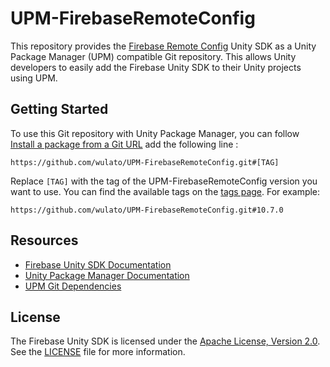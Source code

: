 # UPM-FirebaseRemoteConfig

This repository provides the [Firebase Remote Config](https://developers.google.com/unity/archive#firebase_remote_config) Unity SDK as a Unity Package Manager (UPM) compatible Git repository. This allows Unity developers to easily add the Firebase Unity SDK to their Unity projects using UPM. 

## Getting Started

To use this Git repository with Unity Package Manager, you can follow [Install a package from a Git URL](https://docs.unity3d.com/Manual/upm-ui-giturl.html) add the following line :

```
https://github.com/wulato/UPM-FirebaseRemoteConfig.git#[TAG]
```

Replace `[TAG]` with the tag of the UPM-FirebaseRemoteConfig version you want to use. You can find the available tags on the [tags page](https://github.com/wulato/UPM-FirebaseRemoteConfig/tags). For example:

```
https://github.com/wulato/UPM-FirebaseRemoteConfig.git#10.7.0
```

## Resources

- [Firebase Unity SDK Documentation](https://firebase.google.com/docs/unity/setup)
- [Unity Package Manager Documentation](https://docs.unity3d.com/Manual/Packages.html)
- [UPM Git Dependencies](https://docs.unity3d.com/Manual/upm-git.html)

## License

The Firebase Unity SDK is licensed under the [Apache License, Version 2.0](http://www.apache.org/licenses/LICENSE-2.0). See the [LICENSE](LICENSE) file for more information.

